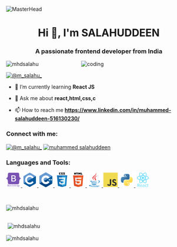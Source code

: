 ![MasterHead](https://miro.medium.com/max/1200/1*TVdM3xU44wzY4T_vvbp-jQ.png)
<h1 align="center">Hi 👋, I'm SALAHUDDEEN</h1>
<h3 align="center">A passionate frontend developer from India</h3>
<img align="right" alt="coding" width="300" src="https://process.filestackapi.com/cache=expiry:max/resize=width:1050/efbSR18hT5uRKuo0zoMA"/> 

<p align="left"> <img src="https://komarev.com/ghpvc/?username=mhdsalahu&label=Profile%20views&color=0e75b6&style=flat" alt="mhdsalahu" /> </p>

<p align="left"> <a href="https://twitter.com/@m_salahu_" target="blank"><img src="https://img.shields.io/twitter/follow/@m_salahu_?logo=twitter&style=for-the-badge" alt="@m_salahu_" /></a> </p>

- 🌱 I’m currently learning **React JS**

- 💬 Ask me about **react,html,css,c**

- 📫 How to reach me **https://www.linkedin.com/in/muhammed-salahuddeen-516130230/**

<h3 align="left">Connect with me:</h3>
<p align="left">
<a href="https://twitter.com/@m_salahu_" target="blank"><img align="center" src="https://raw.githubusercontent.com/rahuldkjain/github-profile-readme-generator/master/src/images/icons/Social/twitter.svg" alt="@m_salahu_" height="30" width="40" /></a>
<a href="https://linkedin.com/in/muhammed salahuddeen" target="blank"><img align="center" src="https://raw.githubusercontent.com/rahuldkjain/github-profile-readme-generator/master/src/images/icons/Social/linked-in-alt.svg" alt="muhammed salahuddeen" height="30" width="40" /></a>
</p>

<h3 align="left">Languages and Tools:</h3>
<p align="left"> <a href="https://getbootstrap.com" target="_blank" rel="noreferrer"> <img src="https://raw.githubusercontent.com/devicons/devicon/master/icons/bootstrap/bootstrap-plain-wordmark.svg" alt="bootstrap" width="40" height="40"/> </a> <a href="https://www.cprogramming.com/" target="_blank" rel="noreferrer"> <img src="https://raw.githubusercontent.com/devicons/devicon/master/icons/c/c-original.svg" alt="c" width="40" height="40"/> </a> <a href="https://www.w3schools.com/cpp/" target="_blank" rel="noreferrer"> <img src="https://raw.githubusercontent.com/devicons/devicon/master/icons/cplusplus/cplusplus-original.svg" alt="cplusplus" width="40" height="40"/> </a> <a href="https://www.w3schools.com/css/" target="_blank" rel="noreferrer"> <img src="https://raw.githubusercontent.com/devicons/devicon/master/icons/css3/css3-original-wordmark.svg" alt="css3" width="40" height="40"/> </a> <a href="https://www.w3.org/html/" target="_blank" rel="noreferrer"> <img src="https://raw.githubusercontent.com/devicons/devicon/master/icons/html5/html5-original-wordmark.svg" alt="html5" width="40" height="40"/> </a> <a href="https://www.java.com" target="_blank" rel="noreferrer"> <img src="https://raw.githubusercontent.com/devicons/devicon/master/icons/java/java-original.svg" alt="java" width="40" height="40"/> </a> <a href="https://developer.mozilla.org/en-US/docs/Web/JavaScript" target="_blank" rel="noreferrer"> <img src="https://raw.githubusercontent.com/devicons/devicon/master/icons/javascript/javascript-original.svg" alt="javascript" width="40" height="40"/> </a> <a href="https://www.python.org" target="_blank" rel="noreferrer"> <img src="https://raw.githubusercontent.com/devicons/devicon/master/icons/python/python-original.svg" alt="python" width="40" height="40"/> </a> <a href="https://reactjs.org/" target="_blank" rel="noreferrer"> <img src="https://raw.githubusercontent.com/devicons/devicon/master/icons/react/react-original-wordmark.svg" alt="react" width="40" height="40"/> </a> </p>
<br>
<p><img align="left" src="https://github-readme-stats.vercel.app/api/top-langs?username=mhdsalahu&show_icons=true&locale=en&layout=compact" alt="mhdsalahu" /></p>
<br><br>

<p>&nbsp;<img align="center" src="https://github-readme-stats.vercel.app/api?username=mhdsalahu&show_icons=true&locale=en" alt="mhdsalahu" /></p>

<p><img align="center" src="https://github-readme-streak-stats.herokuapp.com/?user=mhdsalahu&" alt="mhdsalahu" /></p>
